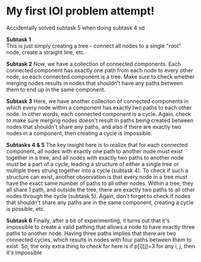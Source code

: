 # My first IOI problem attempt!  
Accidentally solved subtask 5 when doing subtask 4 xd  

__Subtask 1__  
This is just simply creating a tree - connect all nodes to a single "root" node, create a straight line, etc.  

__Subtask 2__
Now, we have a collection of connected components. Each connected component has exactly one path from each node to every other node, so each connected component is a tree. Make sure to check whether merging nodes results in nodes that shouldn't have any paths between them to end up in the same component.  

__Subtask 3__
Here, we have another colleciton of connected components in which every node within a component has exactly two paths to each other node. In other words, each connected component is a cycle. Again, check to make sure merging nodes doesn't result in paths being created between nodes that shouldn't share any paths, and also if there are exactly two nodes in a component, then creating a cycle is impossible.  

__Subtasks 4 & 5__
The key insight here is to realize that for each connected component, all nodes with exactly one path to another node must exist together in a tree, and all nodes with exactly two paths to another node must be a part of a cycle, leading a structure of either a single tree or multiple trees strung together into a cycle (subtask 4). To check if such a structure can exist, another observation is that every node in a tree must have the exact same number of paths to all other nodes. Within a tree, they all share 1 path, and outside the tree, there are exactly two paths to all other nodes through the cycle (subtask 5). Again, don't forget to check if nodes that shouldn't share any paths are in the same component, creating a cycle is possible, etc.  

__Subtask 6__
Finally, after a bit of experimenting, it turns out that it's impossible to create a valid pathing that allows a node to have exactly three paths to another node. Having three paths implies that there are two connected cycles, which results in nodes with four paths between them to exist. So, the only extra thing to check for here is if p[i][j]=3 for any i, j, then it's impossible
